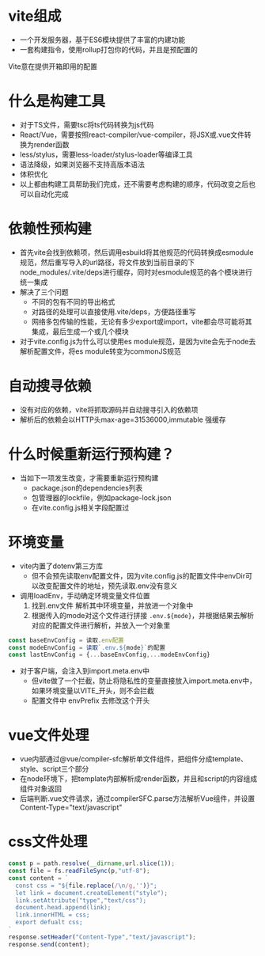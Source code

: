 # vite组成
- 一个开发服务器，基于ES6模块提供了丰富的内建功能
- 一套构建指令，使用rollup打包你的代码，并且是预配置的

Vite意在提供开箱即用的配置

# 什么是构建工具
- 对于TS文件，需要tsc将ts代码转换为js代码
- React/Vue，需要按照react-compiler/vue-compiler，将JSX或.vue文件转换为render函数
- less/stylus，需要less-loader/stylus-loader等编译工具
- 语法降级，如果浏览器不支持高版本语法
- 体积优化
- 以上都由构建工具帮助我们完成，还不需要考虑构建的顺序，代码改变之后也可以自动化完成

# 依赖性预构建
- 首先vite会找到依赖项，然后调用esbuild将其他规范的代码转换成esmodule规范，然后重写导入的url路径，将文件放到当前目录的下node_modules/.vite/deps进行缓存，同时对esmodule规范的各个模块进行统一集成
- 解决了三个问题
  - 不同的包有不同的导出格式
  - 对路径的处理可以直接使用.vite/deps，方便路径重写
  - 网络多包传输的性能，无论有多少export或import，vite都会尽可能将其集成，最后生成一个或几个模块
- 对于vite.config.js为什么可以使用es module规范，是因为vite会先于node去解析配置文件，将es module转变为commonJS规范

# 自动搜寻依赖
- 没有对应的依赖，vite将抓取源码并自动搜寻引入的依赖项
- 解析后的依赖会以HTTP头max-age=31536000,immutable 强缓存

# 什么时候重新运行预构建？
- 当如下一项发生改变，才需要重新运行预构建
  - package.json的dependencies列表
  - 包管理器的lockfile，例如package-lock.json
  - 在vite.config.js相关字段配置过

# 环境变量
- vite内置了dotenv第三方库
  - 但不会预先读取env配置文件，因为vite.config.js的配置文件中envDir可以改变配置文件的地址，预先读取.env没有意义
- 调用loadEnv，手动确定环境变量文件位置
  1. 找到.env文件 解析其中环境变量，并放进一个对象中
  2. 根据传入的mode对这个文件进行拼接 `.env.${mode}`，并根据结果去解析对应的配置文件进行解析，并放入一个对象里
```js
const baseEnvConfig = 读取.env配置
const modeEnvConfig = 读取`.env.${mode}`的配置
const lastEnvConfig = {...baseEnvConfig,...modeEnvConfig}
```
- 对于客户端，会注入到import.meta.env中
  - 但vite做了一个拦截，防止将隐私性的变量直接放入import.meta.env中，如果环境变量以VITE_开头，则不会拦截
  - 配置文件中 envPrefix 去修改这个开头

# vue文件处理
- vue内部通过@vue/compiler-sfc解析单文件组件，把组件分成template、style、script三个部分
- 在node环境下，把template内部解析成render函数，并且和script的内容组成组件对象返回
- 后端判断.vue文件请求，通过compilerSFC.parse方法解析Vue组件，并设置Content-Type="text/javascript"

# css文件处理
```js
const p = path.resolve(__dirname,url.slice(1));
const file = fs.readFileSync(p,"utf-8");
const content = `
  const css = "${file.replace(/\n/g,'')}";
  let link = document.createElement("style");
  link.setAttribute("type","text/css");
  document.head.append(link);
  link.innerHTML = css;
  export defualt css;
`
response.setHeader("Content-Type","text/javascript");
response.send(content);
```